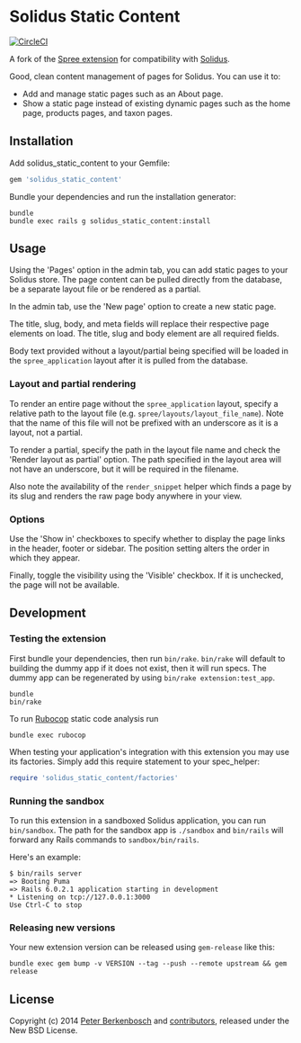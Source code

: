 # Solidus Static Content

[![CircleCI](https://circleci.com/gh/solidusio-contrib/solidus_static_content.svg?style=svg)](https://circleci.com/gh/solidusio-contrib/solidus_static_content)

A fork of the [Spree extension](https://github.com/spree-contrib/spree_static_content) for
compatibility with [Solidus](https://solidus.io).

Good, clean content management of pages for Solidus. You can use it to:

- Add and manage static pages such as an About page.
- Show a static page instead of existing dynamic pages such as the home page, products pages, and
  taxon pages.

## Installation

Add solidus_static_content to your Gemfile:

```ruby
gem 'solidus_static_content'
```

Bundle your dependencies and run the installation generator:

```shell
bundle
bundle exec rails g solidus_static_content:install
```

## Usage

Using the 'Pages' option in the admin tab, you can add static pages to your Solidus store. The page
content can be pulled directly from the database, be a separate layout file or be rendered as a
partial.

In the admin tab, use the 'New page' option to create a new static page.

The title, slug, body, and meta fields will replace their respective page elements on load. The
title, slug and body element are all required fields.

Body text provided without a layout/partial being specified will be loaded in the
`spree_application` layout after it is pulled from the database.

### Layout and partial rendering

To render an entire page without the `spree_application` layout, specify a relative path to the
layout file (e.g. `spree/layouts/layout_file_name`). Note that the name of this file will not be
prefixed with an underscore as it is a layout, not a partial.

To render a partial, specify the path in the layout file name and check the 'Render layout as
partial' option. The path specified in the layout area will not have an underscore, but it will be
required in the filename.

Also note the availability of the `render_snippet` helper which finds a page by its slug and renders
the raw page body anywhere in your view.

### Options

Use the 'Show in' checkboxes to specify whether to display the page links in the header, footer or
sidebar. The position setting alters the order in which they appear.

Finally, toggle the visibility using the 'Visible' checkbox. If it is unchecked, the page will not
be available.

## Development

### Testing the extension

First bundle your dependencies, then run `bin/rake`. `bin/rake` will default to building the dummy
app if it does not exist, then it will run specs. The dummy app can be regenerated by using
`bin/rake extension:test_app`.

```shell
bundle
bin/rake
```

To run [Rubocop](https://github.com/bbatsov/rubocop) static code analysis run

```shell
bundle exec rubocop
```

When testing your application's integration with this extension you may use its factories.
Simply add this require statement to your spec_helper:

```ruby
require 'solidus_static_content/factories'
```

### Running the sandbox

To run this extension in a sandboxed Solidus application, you can run `bin/sandbox`. The path for
the sandbox app is `./sandbox` and `bin/rails` will forward any Rails commands to
`sandbox/bin/rails`.

Here's an example:

```shell
$ bin/rails server
=> Booting Puma
=> Rails 6.0.2.1 application starting in development
* Listening on tcp://127.0.0.1:3000
Use Ctrl-C to stop
```

### Releasing new versions

Your new extension version can be released using `gem-release` like this:

```shell
bundle exec gem bump -v VERSION --tag --push --remote upstream && gem release
```

## License

Copyright (c) 2014 [Peter Berkenbosch](https://github.com/peterberkenbosch) and
[contributors](https://github.com/solidusio-contrib/solidus_static_content/graphs/contributors),
released under the New BSD License.
